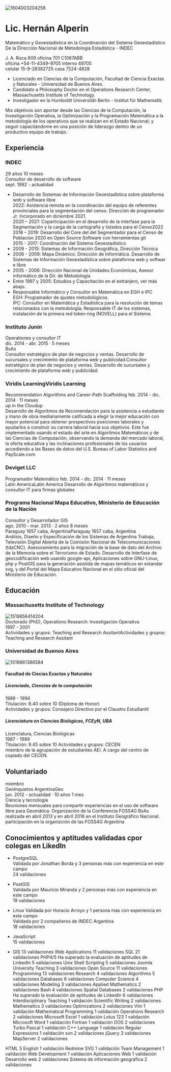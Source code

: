 ![1604003204258](https://user-images.githubusercontent.com/3052651/172132934-644bfe75-5693-499d-9506-fafadeb7ea8b.jpg)

# Lic. Hernán Alperin
Matemático y Geoestadística en la Coordinación del Sistema Geoestadístico  
De la Dirección Nacional de Metodología Estadística - INDEC  
 
J. A. Roca 609 oficina 701 C1067ABB  
oficina +54-11-4349-9705 interno 49705  
celular 15-9-28382725 casa 7524-4828  

-	Licenciado en Ciencias de la Computación, Facultad de Ciencia Exactas y Naturales - Universidad de Buenos Aires.  
-	Candidato a Philosophy Doctor en el Operations Research Center, Massachusetts Institute of Technology.   
-	Investigador en la Humboldt Universität-Berlin - Institut für Mathematik.  

Mis objetivos son aportar desde las Ciencias de la Computación, la Investigación Operativa, la Optimización y la Programación Matemática a la metodología de los operativos que se realizan en el Estado Nacional; y seguir capacitándome en una posición de liderazgo dentro de un productivo equipo de trabajo.


## Experiencia
 
### INDEC
29 años 10 meses  
Consultor de desarrollo de software  
sept. 1992 - actualidad
-	Desarrollo de Sistemas de Información Geoestadística sobre plataforma web y software libre  
2022: Asistencia remota en la coordinación del equipo de referentes provinciales para la segmentación del censo. Dirección de programador Jr. Incorporado en diciembre 2021.  
2020 – 2021: Coparticipación en el desarrollo de la interfase para la Segmentación y la carga de la cartografía y listados para el Censo2022  
2018 – 2019: Desarrollo del Core del del Segmentador para el Censo de Población 2020 en Open Source Software con herramientas git  
2015 - 2017: Coordinación del Sistema Geoestadístico  
-	2009 - 2015: Sistemas de Información Geográfica, Dirección Técnica  
-	2006 - 2009: Mapa Dinámico. Dirección de Informática. Desarrollo de Sistemas de Información Geoestadística sobre plataforma web y softwar e libre  
-   2005 - 2006: Dirección Nacional de Unidades Económicas, Asesor informático de la Dir. de Metodología  
-	Entre 1997 y 2005: Estudios y Capacitación en el extranjero, ver más abajo.  
-	Responsable Informático y Consultor en Matemática en EGH e IPC  
EGH: Programador de ajustes metodológicos.  
IPC: Consultor en Matemática y Estadística para la resolución de temas relacionados con la metodología; Responsable IT de los sistemas, instalación de la primera red token ring (NOVELL) para el Sistema.  

### Instituto Junín  
Operationes y consultor IT   
dic. 2014 - abr. 2015 · 5 meses  
BsAs  
Consultor estratégico de plan de negocios y ventas. Desarrollo de sucursales y crecimiento de plataforma web y publicidad.Consultor estratégico de plan de negocios y ventas. Desarrollo de sucursales y crecimiento de plataforma web y publicidad.

### Viridis LearningViridis Learning  
Recommendation Algorithms and Career-Path Scaffolding
feb. 2014 - dic. 2014 · 11 meses  
up in the Cloudup  
Desarrollo de Algoritmos de Recomendación para la asistencia a estudiante y mano de obra medianamente calificada a elegir la mejor educación con mayor potencial para obtener prospectivos posiciones laborales y ayudarlos a construir su carrera laboral hacia sus objetivos. Este fue implementado usando el estado del arte en Algoritmos Matemáticos y de las Ciencias de Computación, observando la demanda del mercado laboral, la oferta educativa y las inclinaciones profesionales de los usuarios accediendo a las Bases de datos del U.S. Bureau of Labor Statistics and PayScale.com

### Deviget LLC  
Programador Matemático
feb. 2014 - dic. 2014 · 11 meses  
Latin AmericaLatin America
Desarrollo de Algoritmos matemáticos y consultor IT para firmas globales

### Programa Nacional Mapa Educativo, Ministerio de Educación de la Nación
Consultor y Desarrollador GIS  
ago. 2010 - mar. 2013 · 2 años 8 meses  
Paraguay 1657 caba, ArgentinaParaguay 1657 caba, Argentina  
Análisis, Diseño y Especificación de los Sistemas de Argentina Trabaja, Televisión Digital Abierta de la Comisión Nacional de Telecomunicaciones (tdaCNC). Asesoramiento para la migración de la base de dato del Archivo de la Memoria sobre el Terrorismo de Estado.
Desarrollo de Interfase de geocodificación web usando google-api,
Aplicaciones sobre GNU-Linux, php y PostGIS para la generación asistida de mapas temáticos en estandar svg, y del Portal del Mapa Educativo Nacional en el sitio oficial del Ministerio de Educación.

## Educación

### Massachusetts Institute of Technology  
![1519856414204](https://user-images.githubusercontent.com/3052651/172134360-53741e84-2ad5-45e4-abb4-093f545d5664.jpg)  
Doctorado (PhD), Operations Research: Investigación Operativa  
1997 - 2001  
Actividades y grupos: Teaching and Research AssitantActividades y grupos: Teaching and Research Assitant

### Universidad de Buenos Aires 
![1519861386584](https://user-images.githubusercontent.com/3052651/172134647-d0e7a77b-b9e5-49d3-ba88-aa79b31716bc.jpg)  
#### Facultad de Ciecias Exactas y Naturales  
##### Licenciado, Ciencias de la computación  
1989 - 1994  
Titulación: 8.40 sobre 10 (Diploma de Honor)  
Actividades y grupos: Consejero Directivo por el Claustro Estudiantil  
##### Licenciatura en Ciencias Biológicas, FCEyN, UBA  
Licenciatura, Ciencias Biológicas  
1987 - 1989  
Titulación: 9.45 sobre 10
Actividades y grupos: CECEN  
miembro de la agrupación de estudiantes AEI. A cargo del centro de copiado del CECEN.  

## Voluntariado
miembro  
GeoInquietos ArgentinaGeo  
jun. 2012 - actualidad · 10 años 1 mes  
Ciencia y tecnología  
Reuniones mensuales para compartir experiencias en el uso de software libre para Geomática.
Organización de la Conferencia FOSS4G BsAs realizada en abril 2013 y en abril 2016 en el Instituto Geográfico Nacional.  
participación en la organizción de las FOSS4G Argentina

## Conocimientos y aptitudes validadas cpor colegas en LikedIn 

- PostgreSQL  
Validada por Jonathan Borda y 3 personas más con experiencia en este campo  
24 validaciones

- PostGIS  
Validada por Mauricio Miranda y 2 personas más con experiencia en este campo  
19 validaciones

- Linux
Validada por Horacio Arroyo y 1 persona más con experiencia en este campo  
Validada por 2 compañeros de INDEC Argentina  
18 validaciones

- JavaScript  
15 validaciones

- GIS
13 validaciones
Web Applications
11 validaciones
SQL
21 validaciones
PHP4/5
Ha superado la evaluación de aptitudes de LinkedIn
5 validaciones
Unix Shell Scripting
5 validaciones
Joomla
University Teaching
3 validaciones
Open Source
11 validaciones
Programming
13 validaciones
Research
4 validaciones
Algorithms
5 validaciones
Databases
6 validaciones
Computer Science
4 validaciones
Modeling
3 validaciones
Applied Mathematics
2 validaciones
Bash
4 validaciones
Spatial Databases
2 validaciones
PHP
Ha superado la evaluación de aptitudes de LinkedIn
6 validaciones
Interdisciplinary Teaching
1 validación
Scientific Writing
2 validaciones
Mathematics
3 validaciones
Optimizations
2 validaciones
Vim
1 validación
Mathematical Programming
1 validación
Operations Research
2 validaciones
Microsoft Excel
1 validación
Lotus 123
1 validación
Microsoft Word
1 validación
Fortran
1 validación
DOS
2 validaciones
Turbo Pascal
1 validación
C++ Language
1 validación
Regular Expressions
1 validación
svn
2 validaciones
jQuery
3 validaciones
MapServer
2 validaciones

HTML 5
English
1 validación
Redmine
SVG
1 validación
Team Management
1 validación
Web Development
1 validación
Aplicaciones Web
1 validación
Desarrollo web
2 validaciones
Sistema de información geográfica
2 validaciones
